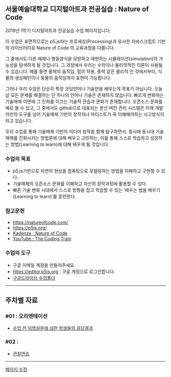 ## 서울예술대학교 디지털아트과 전공실습 : Nature of Code

2019년 1학기 디지털아트과 전공실습 수업 페이지입니다.

이 수업은 표면적으로는 p5.js라는 프로세싱(Processing)과 유사한 자바스크립트 기반의 라이브러리로 Nature of Code 의 교육과정을 다룹니다.

그 중에서도 다른 매체나 행동양식을 모방하고 재현하는 시뮬레이션(simulation)의 가능성을 탐색하게 될 것입니다. 그 과정에서 우리는 수학이나 물리학적인 이론이 사용될 수 있습니다. 예를 들면 물체의 움직임, 힘의 작용, 중력 같은 물리적 인 것에서부터, 식물의 생성패턴이나 동물의 움직임까지 표현이 가능합니다.

그러나 우리 수업은 단순히 특정 코딩언어나 기술만을 배우는게 목표가 아닙니다. 오늘날 모든 문제를 해결하는 단 하나의 언어나 기술은 존재하지 않습니다.
빠르게 변화하는 기술매체 이면에 그 진화를 이끄는 기술적 관습과 문화가 존재합니다. 오픈소스 문화를 예로 들 수 있고, 그 중에서도 github으로 대표되는 분산 버전 관리 시스템은 이제 개발자만의 도구를 넘어 기술매체 기반의 창작자나 아티스트가 꼭 이해해야하는 사고방식이 되고 있습니다.

우리 수업을 통해 기술매체 기반의 미디어 창작을 함께 탐구하면서, 동시에 동시대 기술매체를 진화시키는 방법론에 대해 배우고 고민하는, 이를 통해 스스로 학습하고 성장하는 방법(Learning to learn)에 대해 배우게 될 것입니다.

### 수업의 목표

 * p5.js기반으로 자연의 현상을 컴퓨팅으로 모델링하는 방법을 이해하고 구현할 수 있다.
 * 기술매체의 오픈소스 문화를 이해하고 자신의 창작과정에 활용할 수 있다.
 * 빠른 기술 변화 시대에서 스스로 방향을 잡고 학습할 수 있는 ‘배우는 법을 배우기 (Learning to learn)’를 훈련한다.

### 참고문헌
 * https://natureofcode.com/
 * https://p5js.org/
 * [Kadenze : Nature of Code](https://www.kadenze.com/courses/the-nature-of-code-ii/info)
 * [YouTube : The Coding Train](https://www.youtube.com/user/shiffman)
 
### 수업의 도구
 * 구글 이메일 계정을 만들어주세요.
 * https://editor.p5js.org : 구글 계정으로 로그인합니다.
 * [구글드라이브 수업폴더](https://drive.google.com/open?id=1E2ORI-ujgjlqHDTYcnbF7uus0guqGb9l)
 
----

## 주차별 자료

### #01 : 오리엔테이션
 * [수업 전 익명설문에 대한 학생들의 응답결과](https://docs.google.com/forms/d/e/1FAIpQLSdcYg08V_ULQWzmFRwuJV8Xlydua8N1P7ZtOcNUJQCmucODeg/viewanalytics)

### #02 : 
 * [관찰연습](https://drive.google.com/open?id=1oFSEH-9C54FsE30wB3IMesZjrcjTpFt1)
 
----

[페이지 수정](https://github.com/picxenk/SIA2019NoC/edit/master/README.md) 
